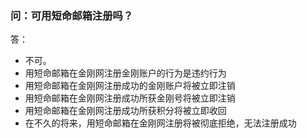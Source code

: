 ### 问：可用短命邮箱注册吗？
答：
- 不可。
- 用短命邮箱在金刚网注册金刚账户的行为是违约行为
- 用短命邮箱在金刚网注册成功的金刚账户将被立即注销
- 用短命邮箱在金刚网注册成功所获金刚号将被立即注销
- 用短命邮箱在金刚网注册成功所获积分将被立即收回
- 在不久的将来，用短命邮箱在金刚网注册将被彻底拒绝，无法注册成功
